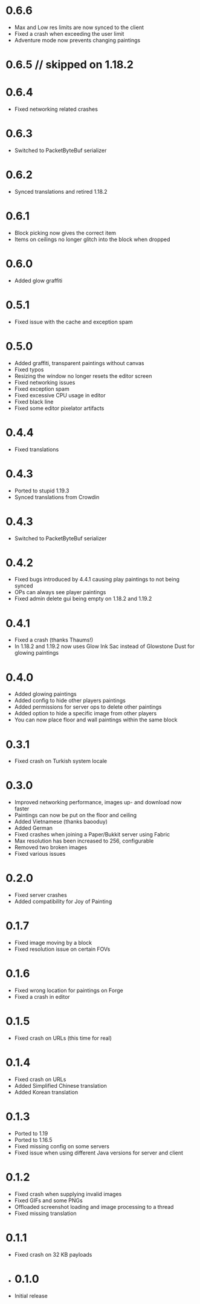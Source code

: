 # 0.6.6

* Max and Low res limits are now synced to the client
* Fixed a crash when exceeding the user limit
* Adventure mode now prevents changing paintings

# 0.6.5 // skipped on 1.18.2

# 0.6.4

* Fixed networking related crashes

# 0.6.3

* Switched to PacketByteBuf serializer

# 0.6.2

* Synced translations and retired 1.18.2

# 0.6.1

* Block picking now gives the correct item
* Items on ceilings no longer glitch into the block when dropped

# 0.6.0

* Added glow graffiti

# 0.5.1

* Fixed issue with the cache and exception spam

# 0.5.0

* Added graffiti, transparent paintings without canvas
* Fixed typos
* Resizing the window no longer resets the editor screen
* Fixed networking issues
* Fixed exception spam
* Fixed excessive CPU usage in editor
* Fixed black line
* Fixed some editor pixelator artifacts

# 0.4.4

* Fixed translations

# 0.4.3

* Ported to stupid 1.19.3
* Synced translations from Crowdin

# 0.4.3

* Switched to PacketByteBuf serializer

# 0.4.2

* Fixed bugs introduced by 4.4.1 causing play paintings to not being synced
* OPs can always see player paintings
* Fixed admin delete gui being empty on 1.18.2 and 1.19.2

# 0.4.1

* Fixed a crash (thanks Thaums!)
* In 1.18.2 and 1.19.2 now uses Glow Ink Sac instead of Glowstone Dust for glowing paintings

# 0.4.0

* Added glowing paintings
* Added config to hide other players paintings
* Added permissions for server ops to delete other paintings
* Added option to hide a specific image from other players
* You can now place floor and wall paintings within the same block

# 0.3.1

* Fixed crash on Turkish system locale

# 0.3.0

* Improved networking performance, images up- and download now faster
* Paintings can now be put on the floor and ceiling
* Added Vietnamese (thanks baooduy)
* Added German
* Fixed crashes when joining a Paper/Bukkit server using Fabric
* Max resolution has been increased to 256, configurable
* Removed two broken images
* Fixed various issues

# 0.2.0

* Fixed server crashes
* Added compatibility for Joy of Painting

# 0.1.7

* Fixed image moving by a block
* Fixed resolution issue on certain FOVs

# 0.1.6

* Fixed wrong location for paintings on Forge
* Fixed a crash in editor

# 0.1.5

* Fixed crash on URLs (this time for real)

# 0.1.4

* Fixed crash on URLs
* Added Simplified Chinese translation
* Added Korean translation

# 0.1.3

* Ported to 1.19
* Ported to 1.16.5
* Fixed missing config on some servers
* Fixed issue when using different Java versions for server and client

# 0.1.2

* Fixed crash when supplying invalid images
* Fixed GIFs and some PNGs
* Offloaded screenshot loading and image processing to a thread
* Fixed missing translation

# 0.1.1

* Fixed crash on 32 KB payloads

* # 0.1.0

* Initial release
